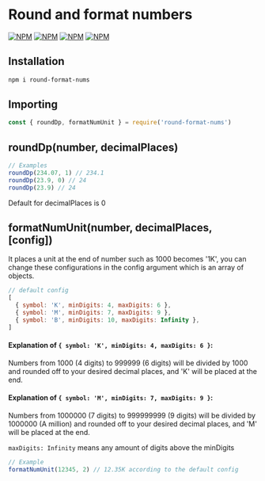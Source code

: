 # Round and format numbers

[![NPM](https://img.shields.io/npm/dt/round-format-nums?style=for-the-badge)](https://www.npmjs.com/package/round-format-nums)
[![NPM](https://img.shields.io/npm/v/round-format-nums?style=for-the-badge)](https://www.npmjs.com/package/round-format-nums)
[![NPM](https://img.shields.io/npm/l/round-format-nums?style=for-the-badge)](https://www.npmjs.com/package/round-format-nums)
[![NPM](https://img.shields.io/bundlephobia/min/round-format-nums?style=for-the-badge)](https://www.npmjs.com/package/round-format-nums)


## Installation
```bash
npm i round-format-nums
```

## Importing
```js
const { roundDp, formatNumUnit } = require('round-format-nums')
```

## roundDp(number, decimalPlaces)
```js
// Examples
roundDp(234.07, 1) // 234.1
roundDp(23.9, 0) // 24
roundDp(23.9) // 24
```
Default for decimalPlaces is 0

## formatNumUnit(number, decimalPlaces, [config])
It places a unit at the end of number such as 1000 becomes '1K', you can change these configurations in the config argument which is an array of objects.

```js
// default config
[
  { symbol: 'K', minDigits: 4, maxDigits: 6 },
  { symbol: 'M', minDigits: 7, maxDigits: 9 },
  { symbol: 'B', minDigits: 10, maxDigits: Infinity },
]
```
#### Explanation of `{ symbol: 'K', minDigits: 4, maxDigits: 6 }`:

Numbers from 1000 (4 digits) to 999999 (6 digits) will be divided by 1000 and rounded off to your desired decimal places, and 'K' will be placed at the end.

#### Explanation of `{ symbol: 'M', minDigits: 7, maxDigits: 9 }`:

Numbers from 1000000 (7 digits) to 999999999 (9 digits) will be divided by 1000000 (A million) and rounded off to your desired decimal places, and 'M' will be placed at the end.

`maxDigits: Infinity` means any amount of digits above the minDigits
```js
// Example
formatNumUnit(12345, 2) // 12.35K according to the default config
```